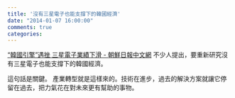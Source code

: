 ```yaml
---
title: '沒有三星電子也能支撐下的韓國經濟'
date: "2014-01-07 16:00:00"
comments: true
categories: 
---
```

[“韓國引擎”遇挫 三星電子業績下滑 - 朝鮮日報中文網](http://cn.chosun.com/big5/site/data/html_dir/2014/01/08/20140108000003.html)
不少人提出，要重新研究沒有三星電子也能支撐下的韓國經濟。

這句話是關鍵。
產業轉型就是這樣來的。技術在進步，過去的解決方案就讓它停留在過去，把力氣花在對未來更有幫助的事物。